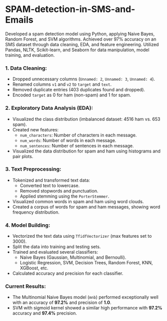 # SPAM-detection-in-SMS-and-Emails
Developed a spam detection model using Python, applying Naive Bayes, Random Forest, and SVM algorithms. Achieved over 97% accuracy on an SMS dataset through data cleaning, EDA, and feature engineering. Utilized Pandas, NLTK, Scikit-learn, and Seaborn for data manipulation, model training, and evaluation.

### 1. **Data Cleaning**:
   - Dropped unnecessary columns (`Unnamed: 2`, `Unnamed: 3`, `Unnamed: 4`).
   - Renamed columns `v1` and `v2` to `target` and `text`.
   - Removed duplicate entries (403 duplicates found and dropped).
   - Encoded `target` as 0 for ham (non-spam) and 1 for spam.

### 2. **Exploratory Data Analysis (EDA)**:
   - Visualized the class distribution (imbalanced dataset: 4516 ham vs. 653 spam).
   - Created new features:
     - `num_characters`: Number of characters in each message.
     - `num_words`: Number of words in each message.
     - `num_sentences`: Number of sentences in each message.
   - Visualized the data distribution for spam and ham using histograms and pair plots.
   
### 3. **Text Preprocessing**:
   - Tokenized and transformed text data:
     - Converted text to lowercase.
     - Removed stopwords and punctuation.
     - Applied stemming using the `PorterStemmer`.
   - Visualized common words in spam and ham using word clouds.
   - Created a corpus of words for spam and ham messages, showing word frequency distribution.

### 4. **Model Building**:
   - Vectorized the text data using `TfidfVectorizer` (max features set to 3000).
   - Split the data into training and testing sets.
   - Trained and evaluated several classifiers:
     - Naive Bayes (Gaussian, Multinomial, and Bernoulli).
     - Logistic Regression, SVM, Decision Trees, Random Forest, KNN, XGBoost, etc.
   - Calculated accuracy and precision for each classifier.

### **Current Results**:
- The Multinomial Naive Bayes model (`mnb`) performed exceptionally well with an accuracy of **97.2%** and precision of **1.0**.
- SVM with sigmoid kernel showed a similar high performance with **97.2%** accuracy and **97.4%** precision.
